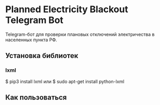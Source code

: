 # Planned Electricity Blackout Telegram Bot
Telegram-бот для проверки плановых отключений электричества в населенных пункта РФ.

## Установка библиотек
### lxml
$ pip3 install lxml
или
$ sudo apt-get install python-lxml

## Как пользоваться